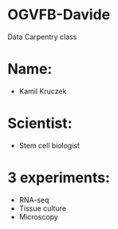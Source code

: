 # OGVFB-Davide
Data Carpentry class

# Name:
- Kamil Kruczek

# Scientist:
- Stem cell biologist

# 3 experiments:
- RNA-seq
- Tissue culture
- Microscopy

